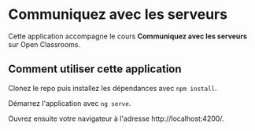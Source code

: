# Communiquez avec les serveurs
Cette application accompagne le cours __Communiquez avec les serveurs__ sur Open Classrooms.
## Comment utiliser cette application
Clonez le repo puis installez les dépendances avec `npm install`.

Démarrez l'application avec `ng serve`.

Ouvrez ensuite votre navigateur à l'adresse http://localhost:4200/.
